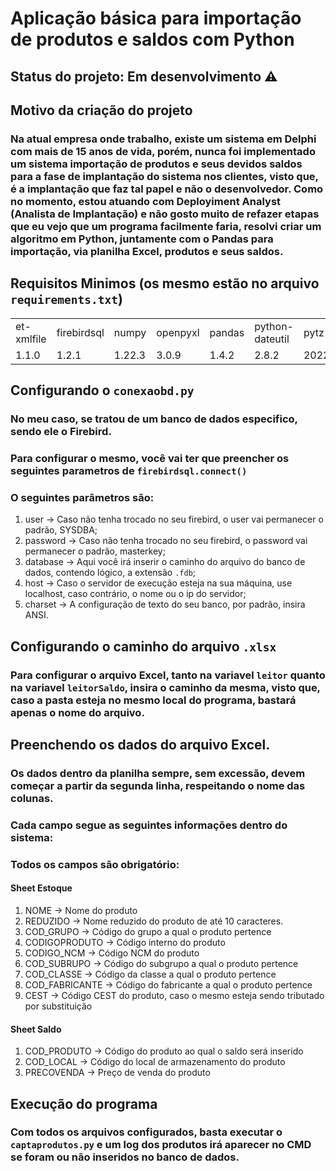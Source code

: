 # Aplicação básica para importação de produtos e saldos com Python

## Status do projeto: Em desenvolvimento ⚠️

## Motivo da criação do projeto

### Na atual empresa onde trabalho, existe um sistema em Delphi com mais de 15 anos de vida, porém, nunca foi implementado um sistema importação de produtos e seus devidos saldos para a fase de implantação do sistema nos clientes, visto que, é a implantação que faz tal papel e não o desenvolvedor. Como no momento, estou atuando com Deployiment Analyst (Analista de Implantação) e não gosto muito de refazer etapas que eu vejo que um programa facilmente faria, resolvi criar um algoritmo em Python, juntamente com o Pandas para importação, via planilha Excel, produtos e seus saldos.

## Requisitos Minimos (os mesmo estão no arquivo ```requirements.txt```)

<table>
  <tr>
    <td>et-xmlfile</td>
    <td>firebirdsql</td>
    <td>numpy</td>
    <td>openpyxl</td>
    <td>pandas</td>
    <td>python-dateutil</td>
    <td>pytz</td>
    <td>six</td>
  </tr>
  <tr>
    <td>1.1.0</td>
    <td>1.2.1</td>
    <td>1.22.3</td>
    <td>3.0.9</td>
    <td>1.4.2</td>
    <td>2.8.2</td>
    <td>2022.1</td>
    <td>1.16.0</td>
  </tr>
</table> 

## Configurando o ```conexaobd.py```

### No meu caso, se tratou de um banco de dados especifico, sendo ele o Firebird.
### Para configurar o mesmo, você vai ter que preencher os seguintes parametros de ```firebirdsql.connect()```
### O seguintes parâmetros são:

1. user -> Caso não tenha trocado no seu firebird, o user vai permanecer o padrão, SYSDBA;
2. password -> Caso não tenha trocado no seu firebird, o password vai permanecer o padrão, masterkey;
3. database -> Aqui você irá inserir o caminho do arquivo do banco de dados, contendo lógico, a extensão ```.fdb```;
4. host -> Caso o servidor de execução esteja na sua máquina, use localhost, caso contrário, o nome ou o ip do servidor;
5. charset -> A configuração de texto do seu banco, por padrão, insira ANSI.


## Configurando o caminho do arquivo ```.xlsx```

### Para configurar o arquivo Excel, tanto na variavel ```leitor``` quanto na variavel ```leitorSaldo```, insira o caminho da mesma, visto que, caso a pasta esteja no mesmo local do programa, bastará apenas o nome do arquivo.

## Preenchendo os dados do arquivo Excel.

### Os dados dentro da planilha sempre, sem excessão, devem começar a partir da segunda linha, respeitando o nome das colunas.
### Cada campo segue as seguintes informações dentro do sistema:

### Todos os campos são obrigatório:

#### Sheet Estoque

1. NOME -> Nome do produto
2. REDUZIDO -> Nome reduzido do produto de até 10 caracteres.
3. COD_GRUPO -> Código do grupo a qual o produto pertence
4. CODIGOPRODUTO -> Código interno do produto
5. CODIGO_NCM -> Código NCM do produto
6. COD_SUBRUPO -> Código do subgrupo a qual o produto pertence
7. COD_CLASSE -> Código da classe a qual o produto pertence
8. COD_FABRICANTE -> Código do fabricante a qual o produto pertence
9. CEST -> Código CEST do produto, caso o mesmo esteja sendo tributado por substituição

#### Sheet Saldo

1. COD_PRODUTO -> Código do produto ao qual o saldo será inserido
2. COD_LOCAL -> Código do local de armazenamento do produto
3. PRECOVENDA -> Preço de venda do produto

## Execução do programa

### Com todos os arquivos configurados, basta executar o ```captaprodutos.py``` e um log dos produtos irá aparecer no CMD se foram ou não inseridos no banco de dados.
